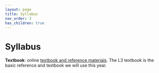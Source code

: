 ```yaml
---
layout: page
title: Syllabus
nav_order: 3
has_children: true
---
```


# Syllabus

**Textbook**: online [textbook and reference materials](https://lingualatina.github.io/textbook/).  The L3 textbook is the basic reference and textbook we will use this year.
